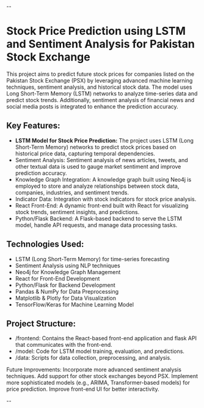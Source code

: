 --

# Stock Price Prediction using LSTM and Sentiment Analysis for Pakistan Stock Exchange

This project aims to predict future stock prices for companies listed on the Pakistan Stock Exchange (PSX) by leveraging advanced machine learning techniques, sentiment analysis, and historical stock data. The model uses Long Short-Term Memory (LSTM) networks to analyze time-series data and predict stock trends. Additionally, sentiment analysis of financial news and social media posts is integrated to enhance the prediction accuracy.

## Key Features:

- **LSTM Model for Stock Price Prediction:** The project uses LSTM (Long Short-Term Memory) networks to predict stock prices based on historical price data, capturing temporal dependencies.
- Sentiment Analysis: Sentiment analysis of news articles, tweets, and other textual data is used to gauge market sentiment and improve prediction accuracy.
- Knowledge Graph Integration: A knowledge graph built using Neo4j is employed to store and analyze relationships between stock data, companies, industries, and sentiment trends.
- Indicator Data: Integration with stock indicators for stock price analysis.
- React Front-End: A dynamic front-end built with React for visualizing stock trends, sentiment insights, and predictions.
- Python/Flask Backend: A Flask-based backend to serve the LSTM model, handle API requests, and manage data processing tasks.

## Technologies Used:

- LSTM (Long Short-Term Memory) for time-series forecasting
- Sentiment Analysis using NLP techniques
- Neo4j for Knowledge Graph Management
- React for Front-End Development
- Python/Flask for Backend Development
- Pandas & NumPy for Data Preprocessing
- Matplotlib & Plotly for Data Visualization
- TensorFlow/Keras for Machine Learning Model

## Project Structure:

- /frontend: Contains the React-based front-end application and flask API that communicates with the front-end.
- /model: Code for LSTM model training, evaluation, and predictions.
- /data: Scripts for data collection, preprocessing, and analysis.

Future Improvements:
Incorporate more advanced sentiment analysis techniques.
Add support for other stock exchanges beyond PSX.
Implement more sophisticated models (e.g., ARIMA, Transformer-based models) for price prediction.
Improve front-end UI for better interactivity.

--